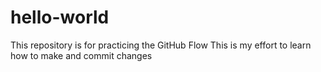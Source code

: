 # hello-world
This repository is for practicing the GitHub Flow
This is my effort to learn how to make and commit changes
